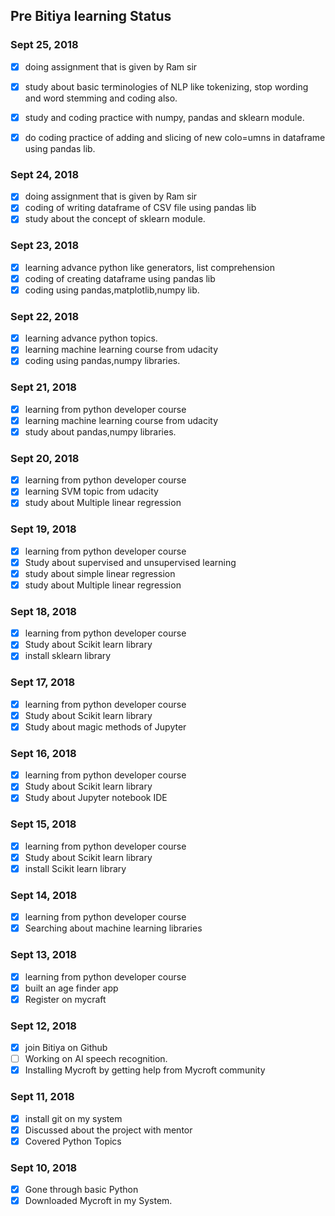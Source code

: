## Pre Bitiya learning Status

### Sept 25, 2018
* [x] doing assignment that is given by Ram sir
* [x] study about basic terminologies of NLP like tokenizing, stop wording and word stemming and coding also.
* [x] study and coding practice with numpy, pandas and sklearn module.
* [x] do coding practice of adding and slicing of new colo=umns in dataframe using pandas lib.


### Sept 24, 2018
* [x] doing assignment that is given by Ram sir
* [x] coding of writing dataframe of CSV file using pandas lib
* [x] study about the concept of sklearn module.

### Sept 23, 2018
* [x] learning advance python like generators, list comprehension
* [x] coding of creating dataframe using pandas lib
* [x] coding using pandas,matplotlib,numpy lib.

### Sept 22, 2018
* [x] learning advance python topics.
* [x] learning machine learning course from udacity
* [x] coding using pandas,numpy libraries.

### Sept 21, 2018
* [x] learning from python developer course
* [x] learning machine learning course from udacity
* [x] study about pandas,numpy libraries.

### Sept 20, 2018
* [x] learning from python developer course
* [x] learning SVM topic from udacity
* [x] study about Multiple linear regression

### Sept 19, 2018
* [x] learning from python developer course
* [x] Study about supervised and unsupervised learning
* [x] study about simple linear regression
* [x] study about Multiple linear regression

### Sept 18, 2018
* [x] learning from python developer course
* [x] Study about Scikit learn library
* [x] install sklearn library

### Sept 17, 2018
* [x] learning from python developer course
* [x] Study about Scikit learn library
* [x] Study about magic methods of Jupyter

### Sept 16, 2018
* [x] learning from python developer course
* [x] Study about Scikit learn library
* [x] Study about Jupyter notebook IDE

### Sept 15, 2018
* [x] learning from python developer course
* [x] Study about Scikit learn library
* [x] install Scikit learn library

### Sept 14, 2018
* [x] learning from python developer course
* [x] Searching about machine learning libraries 

### Sept 13, 2018
* [x] learning from python developer course
* [x] built an age finder app
* [x] Register on mycraft

### Sept 12, 2018
* [x] join Bitiya on Github
* [ ] Working on AI speech recognition.
* [x] Installing Mycroft by getting help from Mycroft community

### Sept 11, 2018
* [x] install git on my system
* [x] Discussed about the project with mentor
* [x] Covered Python Topics

### Sept 10, 2018
* [x] Gone through basic Python
* [x] Downloaded Mycroft in my System.

